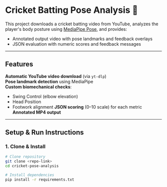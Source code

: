 # Cricket Batting Pose Analysis 🎯

This project downloads a cricket batting video from YouTube, analyzes the player's body posture using [MediaPipe Pose](https://developers.google.com/mediapipe/solutions/vision/pose), and provides:
- Annotated output video with pose landmarks and feedback overlays
- JSON evaluation with numeric scores and feedback messages

---

## Features
**Automatic YouTube video download** (via `yt-dlp`)  
**Pose landmark detection** using MediaPipe  
**Custom biomechanical checks**:
  - Swing Control (elbow elevation)
  - Head Position
  - Footwork alignment
**JSON scoring** (0–10 scale) for each metric  
**Annotated MP4 output**

---

## Setup & Run Instructions

### **1. Clone & Install**
```bash
# Clone repository
git clone <repo-link>
cd cricket-pose-analysis

# Install dependencies
pip install -r requirements.txt

